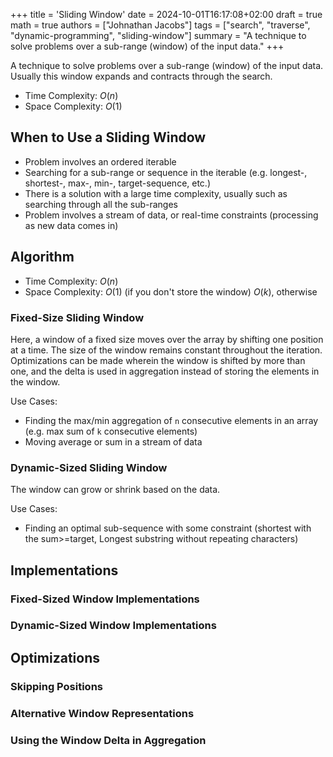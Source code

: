 +++
title = 'Sliding Window'
date = 2024-10-01T16:17:08+02:00
draft = true
math = true
authors = ["Johnathan Jacobs"]
tags = ["search", "traverse", "dynamic-programming", "sliding-window"]
summary = "A technique to solve problems over a sub-range (window) of the input data."
+++

A technique to solve problems over a sub-range (window) of the input data.
Usually this window expands and contracts through the search.

- Time Complexity: $O(n)$
- Space Complexity: $O(1)$

## When to Use a Sliding Window

- Problem involves an ordered iterable
- Searching for a sub-range or sequence in the iterable
  (e.g. longest-, shortest-, max-, min-, target-sequence, etc.)
- There is a solution with a large time complexity,
  usually such as searching through all the sub-ranges
- Problem involves a stream of data, or real-time constraints
  (processing as new data comes in)

## Algorithm

- Time Complexity: $O(n)$
- Space Complexity: $O(1)$ (if you don't store the window) $O(k)$, otherwise

### Fixed-Size Sliding Window

Here, a window of a fixed size moves over the array by shifting
one position at a time.
The size of the window remains constant throughout the iteration.
Optimizations can be made wherein the window is shifted by more than one,
and the delta is used in aggregation instead of storing the elements in the window.

Use Cases:

- Finding the max/min aggregation of `n` consecutive elements in an array
  (e.g. max sum of `k` consecutive elements)
- Moving average or sum in a stream of data

### Dynamic-Sized Sliding Window

The window can grow or shrink based on the data.

Use Cases:

- Finding an optimal sub-sequence with some constraint (shortest with the sum>=target,
  Longest substring without repeating characters)

## Implementations

### Fixed-Sized Window Implementations

### Dynamic-Sized Window Implementations

## Optimizations

### Skipping Positions

### Alternative Window Representations

### Using the Window Delta in Aggregation
